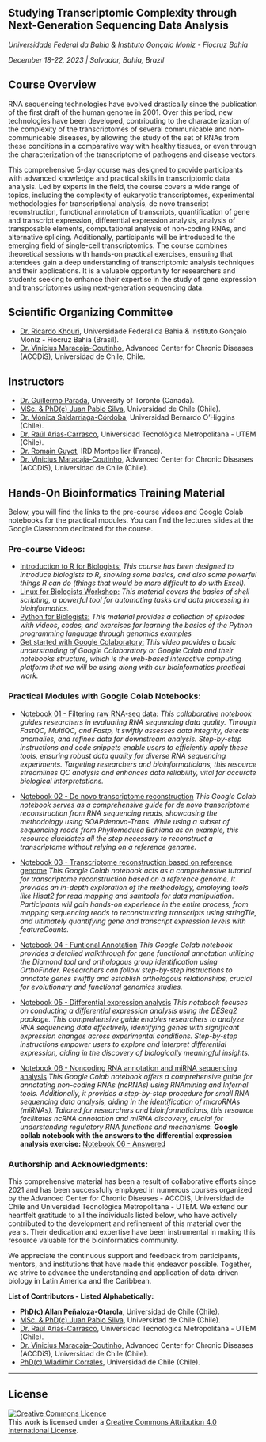 ## Studying Transcriptomic Complexity through Next-Generation Sequencing Data Analysis
_Universidade Federal da Bahia & Instituto Gonçalo Moniz - Fiocruz Bahia_

_December 18-22, 2023 | Salvador, Bahia, Brazil_


## Course Overview

RNA sequencing technologies have evolved drastically since the publication of the first draft of the human genome in 2001. Over this period, new technologies have been developed, contributing to the characterization of the complexity of the transcriptomes of several communicable and non-communicable diseases, by allowing the study of the set of RNAs from these conditions in a comparative way with healthy tissues, or even through the characterization of the transcriptome of pathogens and disease vectors. 

This comprehensive 5-day course was designed to provide participants with advanced knowledge and practical skills in transcriptomic data analysis. Led by experts in the field, the course covers a wide range of topics, including the complexity of eukaryotic transcriptomes, experimental methodologies for transcriptional analysis, de novo transcript reconstruction, functional annotation of transcripts, quantification of gene and transcript expression, differential expression analysis, analysis of transposable elements, computational analysis of non-coding RNAs, and alternative splicing. Additionally, participants will be introduced to the emerging field of single-cell transcriptomics. The course combines theoretical sessions with hands-on practical exercises, ensuring that attendees gain a deep understanding of transcriptomic analysis techniques and their applications. It is a valuable opportunity for researchers and students seeking to enhance their expertise in the study of gene expression and transcriptomes using next-generation sequencing data.



## Scientific Organizing Committee
- [Dr. Ricardo Khouri](https://scholar.google.com/citations?hl=es&user=U-XypIYAAAAJ), Universidade Federal da Bahia & Instituto Gonçalo Moniz - Fiocruz Bahia (Brasil).
- [Dr. Vinicius Maracaja-Coutinho](https://scholar.google.com.br/citations?user=T_dpe84AAAAJ&hl), Advanced Center for Chronic Diseases (ACCDiS), Universidad de Chile, Chile.


## Instructors

- [Dr. Guillermo Parada](https://scholar.google.com/citations?hl=es&user=PTLeXysAAAAJ), University of Toronto (Canada).
- [MSc. & PhD(c) Juan Pablo Silva](https://scholar.google.com/citations?user=02dF20IAAAAJ), Universidad de Chile (Chile).
- [Dr. Mónica Saldarriaga-Córdoba](https://scholar.google.com/citations?hl=es&user=nBBt_2UAAAAJ), Universidad Bernardo O’Higgins (Chile).
- [Dr. Raúl Arias-Carrasco](https://scholar.google.com/citations?user=WRPcvtMAAAAJ&hl=en), Universidad Tecnológica Metropolitana - UTEM (Chile).
- [Dr. Romain Guyot](https://scholar.google.com/citations?hl=es&user=1jAQU2wAAAAJ), IRD Montpellier (France).
- [Dr. Vinicius Maracaja-Coutinho](https://scholar.google.com.br/citations?user=T_dpe84AAAAJ&hl), Advanced Center for Chronic Diseases (ACCDiS), Universidad de Chile (Chile).

 
## Hands-On Bioinformatics Training Material

Below, you will find the links to the pre-course videos and Google Colab notebooks for the practical modules. You can find the lectures slides at the Google Classroom dedicated for the course.


### Pre-course Videos:

- [Introduction to R for Biologists:](https://melbournebioinformatics.github.io/r-intro-biologists/intro_r_biologists.html)
_This course has been designed to introduce biologists to R, showing some basics, and also some powerful things R can do (things that would be more difficult to do with Excel)._
- [Linux for Biologists Workshop:](https://github.com/ssbcb/Linux-for-biologists-workshop/blob/main/Introduction-to-linux-101/Introduction-to-linux-101.md)
_This material covers the basics of shell scripting, a powerful tool for automating tasks and data processing in bioinformatics._
- [Python for Biologists:](https://www.pythonforbiologists.org/)
_This material provides a collection of episodes with videos, codes, and exercises for learning the basics of the Python programming language through genomics examples_
- [Get started with Google Colaboratory:](https://www.youtube.com/watch?v=inN8seMm7UI)
_This video provides a basic understanding of Google Colaboratory or Google Colab and their notebooks structure, which is the web-based interactive computing platform that we will be using along with our bioinformatics practical work._


### Practical Modules with Google Colab Notebooks:

- [Notebook 01 - Filtering raw RNA-seq data](https://colab.research.google.com/drive/1yqbTYG5Lpma0SMC-ExwANB7pAf_lZ_ZQ?usp=sharing):
_This collaborative notebook guides researchers in evaluating RNA sequencing data quality. Through FastQC, MultiQC, and Fastp, it swiftly assesses data integrity, detects anomalies, and refines data for downstream analysis. Step-by-step instructions and code snippets enable users to efficiently apply these tools, ensuring robust data quality for diverse RNA sequencing experiments. Targeting researchers and bioinformaticians, this resource streamlines QC analysis and enhances data reliability, vital for accurate biological interpretations._

- [Notebook 02 - De novo transcriptome reconstruction](https://colab.research.google.com/drive/17K_FpCnPJVN5JkRhlrYbJNdorwAC1wO2?usp=drive_link)
 _This Google Colab notebook serves as a comprehensive guide for de novo transcriptome reconstruction from RNA sequencing reads, showcasing the methodology using SOAPdenovo-Trans. While using a subset of sequencing reads from Phyllomedusa Bahiana as an example, this resource elucidates all the step necessary to reconstruct a transcriptome without relying on a reference genome._

- [Notebook 03 - Transcriptome reconstruction based on reference genome](https://colab.research.google.com/drive/1dNTzWAAc6UlAXY-0JuwjNOdANCJ8TaNK?usp=drive_link)
 _This Google Colab notebook acts as a comprehensive tutorial for transcriptome reconstruction based on a reference genome. It provides an in-depth exploration of the methodology, employing tools like Hisat2 for read mapping and samtools for data manipulation. Participants will gain hands-on experience in the entire process, from mapping sequencing reads to reconstructing transcripts using stringTie, and ultimately quantifying gene and transcript expression levels with featureCounts._

- [Notebook 04 - Funtional Annotation](https://colab.research.google.com/drive/1eRUSkEjx6JyirB89CTk7VPSlKBCRGxo8?usp=sharing) 
_This Google Colab notebook provides a detailed walkthrough for gene functional annotation utilizing the Diamond tool and orthologous group identification using OrthoFinder. Researchers can follow step-by-step instructions to annotate genes swiftly and establish orthologous relationships, crucial for evolutionary and functional genomics studies._

- [Notebook 05 - Differential expression analysis](https://colab.research.google.com/drive/171scE-KZrtYrBvQTUSHZaA0Jmd55iWlT?usp=sharing)
_This notebook focuses on conducting a differential expression analysis using the DESeq2 package. This comprehensive guide enables researchers to analyze RNA sequencing data effectively, identifying genes with significant expression changes across experimental conditions. Step-by-step instructions empower users to explore and interpret differential expression, aiding in the discovery of biologically meaningful insights._

- [Notebook 06 - Noncoding RNA annotation and miRNA sequencing analysis](https://colab.research.google.com/drive/11VuWxJNlybJKk2Fm5AUoaeR_UBji4HxG?usp=sharing)
_This Google Colab notebook offers a comprehensive guide for annotating non-coding RNAs (ncRNAs) using RNAmining and Infernal tools. Additionally, it provides a step-by-step procedure for small RNA sequencing data analysis, aiding in the identification of microRNAs (miRNAs). Tailored for researchers and bioinformaticians, this resource facilitates ncRNA annotation and miRNA discovery, crucial for understanding regulatory RNA functions and mechanisms._
**Google collab notebook with the answers to the differential expression analysis exercise:** [Notebook 06 - Answered](https://colab.research.google.com/drive/151EaxtINxnulFMbFGKaC3PJ-ABvRP5CS?usp=sharing)

### Authorship and Acknowledgments:

This comprehensive material has been a result of collaborative efforts since 2021 and has been successfully employed in numerous courses organized by the Advanced Center for Chronic Diseases - ACCDiS, Universidad de Chile and Universidad Tecnológica Metropolitana - UTEM. We extend our heartfelt gratitude to all the individuals listed below, who have actively contributed to the development and refinement of this material over the years. Their dedication and expertise have been instrumental in making this resource valuable for the bioinformatics community.

We appreciate the continuous support and feedback from participants, mentors, and institutions that have made this endeavor possible. Together, we strive to advance the understanding and application of data-driven biology in Latin America and the Caribbean.

**List of Contributors - Listed Alphabetically:**

- **PhD(c) Allan Peñaloza-Otarola**, Universidad de Chile (Chile).
- [MSc. & PhD(c) Juan Pablo Silva](https://scholar.google.com/citations?user=02dF20IAAAAJ), Universidad de Chile (Chile).
- [Dr. Raúl Arias-Carrasco](https://scholar.google.com/citations?user=WRPcvtMAAAAJ&hl=en), Universidad Tecnológica Metropolitana - UTEM (Chile).
- [Dr. Vinicius Maracaja-Coutinho](https://scholar.google.com.br/citations?user=T_dpe84AAAAJ&hl), Advanced Center for Chronic Diseases (ACCDiS), Universidad de Chile (Chile).
- [PhD(c) Wladimir Corrales](https://scholar.google.com/citations?hl=es&user=vt3Erm4AAAAJ), Universidad de Chile (Chile).
    

******
## License
<a rel="license" href="http://creativecommons.org/licenses/by/4.0/"><img alt="Creative Commons Licence" style="border-width:0" src="https://i.creativecommons.org/l/by/4.0/88x31.png" /></a><br />This work is licensed under a <a rel="license" href="http://creativecommons.org/licenses/by/4.0/">Creative Commons Attribution 4.0 International License</a>.
